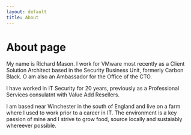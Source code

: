 ```yaml
---
layout: default
title: About
---
```

# About page

My name is Richard Mason.  I work for VMware most recently as a Client Solution Architect based in the Security Business Unit, formerly Carbon Black.  O am also an Ambassador for the Office of the CTO.

I have worked in IT Security for 20 years, previously as a Professional Services consulatnt with Value Add Resellers.

I am based near Winchester in the south of England and live on a farm where I used to work prior to a career in IT.  The environment is a key passion of mine and I strive to grow food, source locally and sustaiably whereever possible.
